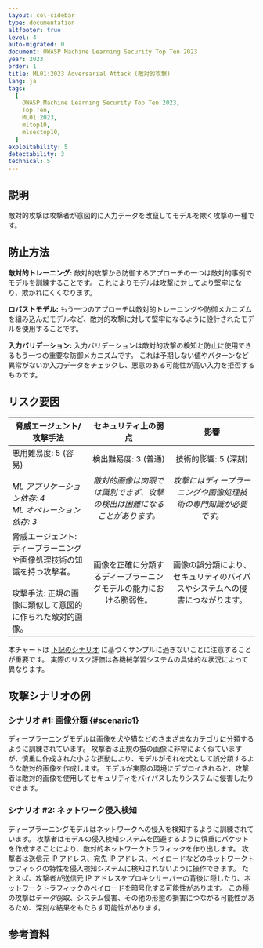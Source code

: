```yaml
---
layout: col-sidebar
type: documentation
altfooter: true
level: 4
auto-migrated: 0
document: OWASP Machine Learning Security Top Ten 2023
year: 2023
order: 1
title: ML01:2023 Adversarial Attack (敵対的攻撃)
lang: ja
tags:
  [
    OWASP Machine Learning Security Top Ten 2023,
    Top Ten,
    ML01:2023,
    mltop10,
    mlsectop10,
  ]
exploitability: 5
detectability: 3
technical: 5
---
```


## 説明

敵対的攻撃は攻撃者が意図的に入力データを改竄してモデルを欺く攻撃の一種です。


## 防止方法

**敵対的トレーニング:** 敵対的攻撃から防御するアプローチの一つは敵対的事例でモデルを訓練することです。
これによりモデルは攻撃に対してより堅牢になり、欺かれにくくなります。


**ロバストモデル:** もう一つのアプローチは敵対的トレーニングや防御メカニズムを組み込んだモデルなど、敵対的攻撃に対して堅牢になるように設計されたモデルを使用することです。



**入力バリデーション:** 入力バリデーションは敵対的攻撃の検知と防止に使用できるもう一つの重要な防御メカニズムです。
これは予期しない値やパターンなど異常がないか入力データをチェックし、悪意のある可能性が高い入力を拒否するものです。



## リスク要因

| 脅威エージェント/攻撃手法 | セキュリティ上の弱点 | 影響 |
| ------------------------- | :------------------: | :--: |
| 悪用難易度: 5 (容易) <br><br> _ML アプリケーション依存: 4_ <br> _ML オペレーション依存: 3_ | 検出難易度: 3 (普通) <br><br> _敵対的画像は肉眼では識別できず、攻撃の検出は困難になることがあります。_ | 技術的影響: 5 (深刻) <br><br> _攻撃にはディープラーニングや画像処理技術の専門知識が必要です。_ |
| 脅威エージェント: ディープラーニングや画像処理技術の知識を持つ攻撃者。 <br><br> 攻撃手法: 正規の画像に類似して意図的に作られた敵対的画像。 | 画像を正確に分類するディープラーニングモデルの能力における脆弱性。 | 画像の誤分類により、セキュリティのバイパスやシステムへの侵害につながります。 |

本チャートは [下記のシナリオ](#scenario1) に基づくサンプルに過ぎないことに注意することが重要です。
実際のリスク評価は各機械学習システムの具体的な状況によって異なります。


## 攻撃シナリオの例

### シナリオ \#1: 画像分類 {#scenario1}

ディープラーニングモデルは画像を犬や猫などのさまざまなカテゴリに分類するように訓練されています。
攻撃者は正規の猫の画像に非常によく似ていますが、慎重に作成された小さな摂動により、モデルがそれを犬として誤分類するような敵対的画像を作成します。
モデルが実際の環境にデプロイされると、攻撃者は敵対的画像を使用してセキュリティをバイパスしたりシステムに侵害したりできます。




### シナリオ \#2: ネットワーク侵入検知

ディープラーニングモデルはネットワークへの侵入を検知するように訓練されています。
攻撃者はモデルの侵入検知システムを回避するように慎重にパケットを作成することにより、敵対的ネットワークトラフィックを作り出します。
攻撃者は送信元 IP アドレス、宛先 IP アドレス、ペイロードなどのネットワークトラフィックの特性を侵入検知システムに検知されないように操作できます。
たとえば、攻撃者が送信元 IP アドレスをプロキシサーバーの背後に隠したり、ネットワークトラフィックのペイロードを暗号化する可能性があります。
この種の攻撃はデータ窃取、システム侵害、その他の形態の損害につながる可能性があるため、深刻な結果をもたらす可能性があります。





## 参考資料
